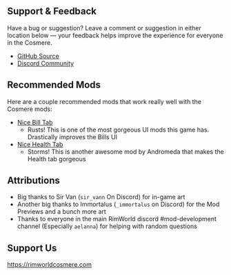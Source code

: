 ## Support & Feedback

Have a bug or suggestion? Leave a comment or suggestion in either location below — your feedback helps improve the
experience for everyone in the
Cosmere.

- [GitHub Source](https://github.com/RimworldCosmere/RimworldCosmere)
- [Discord Community](https://discord.gg/jTcrKfXdYU)

## Recommended Mods

Here are a couple recommended mods that work really well with the Cosmere mods:

* [Nice Bill Tab](https://steamcommunity.com/sharedfiles/filedetails/?id=3520130671)
    * Rusts! This is one of the most gorgeous UI mods this game has. Drastically improves the Bills UI
* [Nice Health Tab](https://steamcommunity.com/sharedfiles/filedetails/?id=3328729902)
    * Storms! This is another awesome mod by Andromeda that makes the Health tab gorgeous

## Attributions

* Big thanks to Sir Van (`sir_vann` On Discord) for in-game art
* Another big thanks to Immortalus (`_immortalus` on Discord) for the Mod Previews and a bunch more art
* Thanks to everyone in the main RimWorld discord #mod-development channel (Especially `aelanna`) for helping with
  random questions

## Support Us

https://rimworldcosmere.com